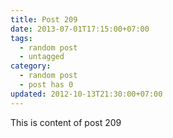 ```yaml
---
title: Post 209
date: 2013-07-01T17:15:00+07:00
tags:
  - random post
  - untagged
category:
  - random post
  - post has 0
updated: 2012-10-13T21:30:00+07:00
---
```

This is content of post 209